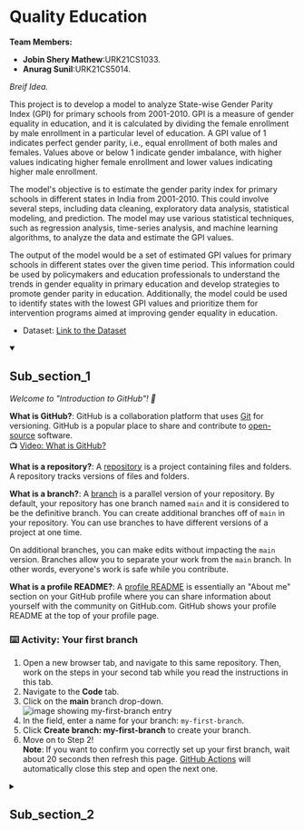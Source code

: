 # Quality Education

**Team Members:**
- **Jobin Shery Mathew**:URK21CS1033.
- **Anurag Sunil**:URK21CS5014.

_Breif Idea._

This project is to develop a model to analyze State-wise Gender Parity Index (GPI) for primary schools from 2001-2010. GPI is a measure of gender equality in education, and it is calculated by dividing the female enrollment by male enrollment in a particular level of education. A GPI value of 1 indicates perfect gender parity, i.e., equal enrollment of both males and females. Values above or below 1 indicate gender imbalance, with higher values indicating higher female enrollment and lower values indicating higher male enrollment.

The model's objective is to estimate the gender parity index for primary schools in different states in India from 2001-2010. This could involve several steps, including data cleaning, exploratory data analysis, statistical modeling, and prediction. The model may use various statistical techniques, such as regression analysis, time-series analysis, and machine learning algorithms, to analyze the data and estimate the GPI values.

The output of the model would be a set of estimated GPI values for primary schools in different states over the given time period. This information could be used by policymakers and education professionals to understand the trends in gender equality in primary education and develop strategies to promote gender parity in education. Additionally, the model could be used to identify states with the lowest GPI values and prioritize them for intervention programs aimed at improving gender equality in education.

- Dataset: [Link to the Dataset](https://drive.google.com/file/d/1xfyljnq0kFD17ojDOnwxRmVHvZRt-lgs/view?usp=share_link) 

<details id=1 open>
<summary><h2>Sub_section_1</h2></summary>

_Welcome to "Introduction to GitHub"! :wave:_

**What is GitHub?**: GitHub is a collaboration platform that uses [Git](https://docs.github.com/get-started/quickstart/github-glossary#git) for versioning. GitHub is a popular place to share and contribute to [open-source](https://docs.github.com/get-started/quickstart/github-glossary#open-source) software.
<br>:tv: [Video: What is GitHub?](https://www.youtube.com/watch?v=w3jLJU7DT5E)

**What is a repository?**: A [repository](https://docs.github.com/get-started/quickstart/github-glossary#repository) is a project containing files and folders. A repository tracks versions of files and folders.

**What is a branch?**: A [branch](https://docs.github.com/en/get-started/quickstart/github-glossary#branch) is a parallel version of your repository. By default, your repository has one branch named `main` and it is considered to be the definitive branch. You can create additional branches off of `main` in your repository. You can use branches to have different versions of a project at one time.

On additional branches, you can make edits without impacting the `main` version. Branches allow you to separate your work from the `main` branch. In other words, everyone's work is safe while you contribute.

**What is a profile README?**: A [profile README](https://docs.github.com/account-and-profile/setting-up-and-managing-your-github-profile/customizing-your-profile/managing-your-profile-readme) is essentially an "About me" section on your GitHub profile where you can share information about yourself with the community on GitHub.com. GitHub shows your profile README at the top of your profile page.

### :keyboard: Activity: Your first branch

1. Open a new browser tab, and navigate to this same repository. Then, work on the steps in your second tab while you read the instructions in this tab.
2. Navigate to the **Code** tab.
3. Click on the **main** branch drop-down.<br>
   <img alt="image showing my-first-branch entry" src="/images/my-first-branch.png"/>
4. In the field, enter a name for your branch: `my-first-branch`.
5. Click **Create branch: my-first-branch** to create your branch.
6. Move on to Step 2!<br>
   **Note**: If you want to confirm you correctly set up your first branch, wait about 20 seconds then refresh this page. [GitHub Actions](https://docs.github.com/en/actions) will automatically close this step and open the next one.

</details>

<details id=2>
<summary><h2>Sub_section_2</h2></summary>

_You created a branch! :tada:_

Creating a branch allows you to edit to your project without changing the `main` branch. Now that you have a branch, it’s time to create a file and make your first commit!

**What is a commit?**: A [commit](https://docs.github.com/pull-requests/committing-changes-to-your-project/creating-and-editing-commits/about-commits) is a set of changes to the files and folders in your project. A commit exists in a branch.

### :keyboard: Activity: Your first commit

The following steps will guide you through the process of committing a change on GitHub. Committing a change requires first adding a new file to your new branch. 

1. On the **Code** tab, make sure you're on your new branch `my-first-branch`.
2. Select the **Add file** drop-down and click **Create new file**.<br>
   ![create new file option](/images/create-new-file.png)
3. In the **Name your file...** field, enter `PROFILE.md`.
4. In the **Edit new file** area, copy the following content to your file:
   ```
   Welcome to my GitHub profile!
   ```
   <img alt="profile.md file screenshot" src="/images/my-profile-file.png"/>
5. For commits, you can enter a short commit message that describes what you changes you made. This message helps others know what's included in your commit. GitHub offers a simple default message, but let's change it slightly for practice. First, enter `Add PROFILE.md` in the first text-entry field below **Commit new file**. Then, if you want to confirm what your screen should look like, expand the dropdown below.
   <details>
   <summary> Expand to see the screenshot.</summary>
   <img alt="screenshot of adding a new file with a commit message" src="/images/commit-full-screen.png" />
   </details>
6. In this lesson, we'll ignore the other fields and click **Commit new file**.
7. Move on to Step 3! <br>
   **Note**: Like before, you can wait about 20 seconds, then refresh this page and [GitHub Actions](https://docs.github.com/en/actions) will automatically close this step and open the next one.

Get help: [Post in our discussion board](https://github.com/orgs/community/discussions/categories/github-education) &bull; [Review the GitHub status page](https://www.githubstatus.com/)
